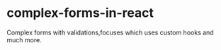 # complex-forms-in-react
 Complex forms with validations,focuses which uses custom hooks and much more.

